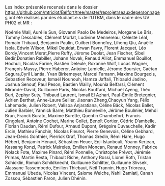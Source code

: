 Les index présentés recensés dans le dossier https://github.com/mtriclot/Belfort/tree/master/reprojetrseauxdepersonnages ont été réalisés par des étudiant.e.s de l'UTBM, dans le cadre des UV PH02 et MR : 

Noémie Wali, Aurélie Sun, Giovanni Paolo De Medeiros, Morgane Le Bris, Tommy Dessables, Clément Morlat, Ludivine Mennereau, Céleste Léal, Romain Thibaud, Benjamin Paulin, Guilbert Bonnefoy, Liheng Qiu, Anaëlle Isola, Edwin Wilson,  Mikel Oeuidat, Erwan Favry, Florent Jacquet, Léo Bordy,Vincent Merat,Pierre Ruffy, Jérome Deolat, Jean Fischer, Sibel Bedir,Donatien Rabiller, Johann Novak, Renaud Alliot, Emmanuel Bouillot, Hochuli, Nicolas Farine, Bastien Deleule, Roxanne Wolf, Lucas Wagner, François Massy, Pierre Haberer, Antoine Lamielle, Jérome Boursier, Gaëtan Segura,Cyril Llantia, Yvan Birkemeyer, Marcel Famann, Maxime Bourgeois, Sebastien Receveur, Ismaël Nounouh, Hamza Jaffali, Thibauld Jadino, Joshua Senouf, Paul Peson, Bastien Wailly, Mounia Belfarsi, Clément Mirande-David, Guillaume Paris, Nicolas Bouffard, Michaël Ayeng, Théo Buri, Zephyr Suty, Thibaud Laurent, Ismail El Azhari, Paul-Émile Bretegnier, Adrien Berthet, Anne-Laure Sellier, Jiaonan Zheng,Chaoyun Yang, Félix Lahemade, Julien Robert, Valisoa Anjaratiana, Céline Bâck, Nicolas Ballet, Julien Barbier, Yannick Barre, Matthieu Bonneville, Jérôme Boulmier, Mehdi Brun, Franck Burato, Maxime Burette, Quentin Chambefort, Francis Cingolani, Antoine Cochet, Marine Collet, Benoît Cortier, Cédric D’ambelle, Florian Daudan, Rémi Dufour, Arnaud Dupont, Grégoire Duvauchelle, Kadir Ercin, Mathieu Fanchin, Nicolas Fleurot, Pierre Genevois, Céline Gebhard, Jean-Denis Gonthier, Pierrick Graf, Thomas Gredin, Rémi Hare, Hugo Hébert, Benjamin Hénaut, Sébastien Heuer, Enji Istanbouli, Yoann Kerjean, Kassang Konzi, Patrick Meireles, Emilien Moncan, Renaud Monney, Fabrice Nolack Fote, Maxime Pinard, Rémi Ponnelle, Christophe Prévot, Jérémie Primas, Martin Resta, Thibault Riche, Anthony Rossi, Lionel Roth, Tristan Schicklin, Romain Schildknecht, Guillaume Schlitter, Guillaume Slivsek, Alassane Tassembedo, Emilien Thiebaut, Neil Trannin, Hugo Trioreau, Emmanuel Ubeda, Nicolas Vincent, Salome Welche, Nahil Zamiati, Canah Zossou, Sébastien Faron, Julien Dhénin.
